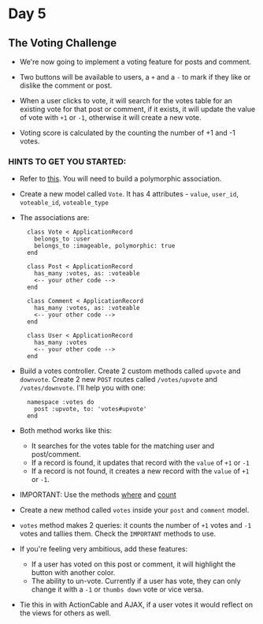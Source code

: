 # Day 5

## The Voting Challenge

- We're now going to implement a voting feature for posts and comment.

- Two buttons will be available to users, a `+` and a `-` to mark if they like or dislike the comment or post.

- When a user clicks to vote, it will search for the votes table for an existing vote for that post or comment, if it exists, it will update the value of vote with `+1` or `-1`, otherwise it will create a new vote.

- Voting score is calculated by the counting the number of +1 and -1 votes.

### HINTS TO GET YOU STARTED:

- Refer to [this](http://guides.rubyonrails.org/association_basics.html#polymorphic-associations). You will need to build a polymorphic association.

- Create a new model called `Vote`. It has 4 attributes - `value`, `user_id`, `voteable_id`, `voteable_type`

- The associations are:

  ```
    class Vote < ApplicationRecord
      belongs_to :user
      belongs_to :imageable, polymorphic: true
    end

    class Post < ApplicationRecord
      has_many :votes, as: :voteable
      <-- your other code -->
    end

    class Comment < ApplicationRecord
      has_many :votes, as: :voteable
      <-- your other code -->
    end

    class User < ApplicationRecord
      has_many :votes
      <-- your other code -->
    end
  ```

- Build a votes controller. Create 2 custom methods called `upvote` and `downvote`. Create 2 new `POST` routes called `/votes/upvote` and `/votes/downvote`. I'll help you with one:

  ```
    namespace :votes do
      post :upvote, to: 'votes#upvote'
    end
  ```

- Both method works like this:
  - It searches for the votes table for the matching user and post/comment.
  - If a record is found, it updates that record with the `value` of `+1` or `-1`
  - If a record is not found, it creates a new record with the `value` of `+1` or `-1`.

- IMPORTANT: Use the methods [where](http://api.rubyonrails.org/classes/ActiveRecord/QueryMethods.html#method-i-where) and [count](http://apidock.com/rails/ActiveRecord/Calculations/ClassMethods/count)

- Create a new method called `votes` inside your `post` and `comment` model.

- `votes` method makes 2 queries: it counts the number of `+1` votes and `-1` votes and tallies them. Check the `IMPORTANT` methods to use.

- If you're feeling very ambitious, add these features:
  - If a user has voted on this post or comment, it will highlight the button with another color.
  - The ability to un-vote. Currently if a user has vote, they can only change it with a `-1` or `thumbs down` vote or vice versa.

- Tie this in with ActionCable and AJAX, if a user votes it would reflect on the views for others as well.
